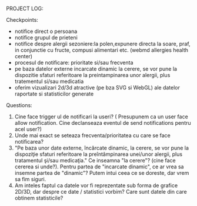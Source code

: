 PROJECT LOG:

Checkpoints:
* notifice direct o persoana
* notifice grupul de prieteni
* notifice despre alergii sezoniere:la polen,expunere directa la soare, praf, in conjunctie cu fructe, compusi alimentari etc. (webmd allergies health center)
* procesul de notificare: prioritate si/sau frecventa
* pe baza datelor externe incarcate dinamic la cerere, se vor pune la dispozitie sfaturi referitoare la preintampinarea unor alergii, plus tratementul si/sau medicatia
* oferim vizualizari 2d/3d atractive (pe bza SVG si WebGL) ale datelor raportate si statisticilor generate


Questions:

1. Cine face trigger ul de notificari la useri? ( Presupunem ca un user face allow notification. Cine declanseaza eventul de send notifications pentru acel user?)
2. Unde mai exact se seteaza frecventa/prioritatea cu care se face notificarea?
3. "Pe baza unor date externe, încărcate dinamic, la cerere, se vor pune la dispoziţie sfaturi referitoare la preîntâmpinarea unei/unor alergii, plus tratamentul şi/sau medicaţia." Ce inseamna "la cerere"? (cine face cererea si unde?). Pentru partea de "incarcate dinamic", ce ar vrea sa insemne partea de "dinamic"? Putem intui ceea ce se doreste, dar vrem sa fim siguri.
4. Am inteles faptul ca datele vor fi reprezentate sub forma de grafice 2D/3D, dar despre ce date / statistici vorbim? Care sunt datele din care obtinem statisticile?
